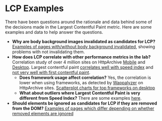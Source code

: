 # LCP Examples
There have been questions around the rationale and data behind some of the decisions made in the Largest Contentful Paint metric. Here are some examples and data to help answer the questions.

* **Why are body background images invalidated as candidates for LCP?** [Examples of pages with/without body background invalidated](body_background/README.md), showing problems with not invalidating them.
* **How does LCP correlate with other performance metrics in the lab?** Correlation study of over 4 million sites on HttpArchive [Mobile](https://datastudio.google.com/reporting/1sCHMXg3hgza3vqNVhDFAftYRgI94s2da/page/i0H5) and [Desktop](https://datastudio.google.com/open/1-jKLV-DdB8rBfzdfR3z-l4_2xq3iJ3CD). Largest contentful paint [correlates well with speed index](https://datastudio.google.com/reporting/1sCHMXg3hgza3vqNVhDFAftYRgI94s2da/page/QDj4) and [not very well with first contentful paint](https://datastudio.google.com/reporting/1sCHMXg3hgza3vqNVhDFAftYRgI94s2da/page/aWq4).
   * **Does framework usage affect correlation?** Yes, the correlation is lower when using frameworks, as detected by [Wappalyzer](https://www.wappalyzer.com/) on HttpArchive sites. [Scatterplot charts for top frameworks on desktop](https://datastudio.google.com/reporting/1_PwnEK9dwLAsTKa6OtrpMPnSwTL0k9Zi/page/Wig8)
   * **What about outliers where Largest Contentful Paint is very different from Speed Index?** There are some examples [here](speed_index_vs_lcp/README.md).
* **Should elements be ignored as candidates for LCP if they are removed from the DOM?** [Examples of pages which differ depending on whether removed elements are ignored](removed_from_dom/README.md)

